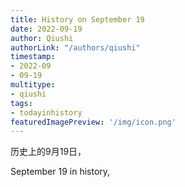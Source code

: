 ```yaml
---
title: History on September 19
date: 2022-09-19
author: Qiushi 
authorLink: "/authors/qiushi"
timestamp: 
- 2022-09
- 09-19
multitype: 
- qiushi
tags: 
- todayinhistory
featuredImagePreview: '/img/icon.png'
---
```









历史上的9月19日，

September 19 in history, 

<!--more-->

